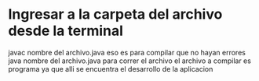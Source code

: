 # Ingresar a la carpeta del archivo desde la terminal
javac nombre del archivo.java eso es para compilar que no hayan errores
java nombre del archivo.java para correr el archivo
el archivo a compilar es programa ya que alli se encuentra el desarrollo de la aplicacion
